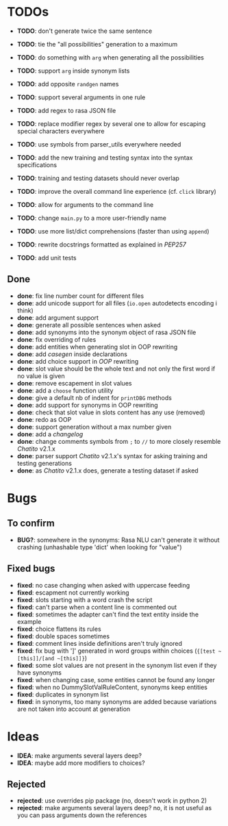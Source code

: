 # TODOs

- **TODO**: don't generate twice the same sentence
- **TODO**: tie the "all possibilities" generation to a maximum

- **TODO**: do something with `arg` when generating all the possibilities
- **TODO**: support `arg` inside synonym lists
- **TODO**: add opposite `randgen` names
- **TODO**: support several arguments in one rule

- **TODO**: add regex to rasa JSON file
- **TODO**: replace modifier regex by several one to allow for escaping special characters everywhere
- **TODO**: use symbols from parser_utils everywhere needed
- **TODO**: add the new training and testing syntax into the syntax specifications
- **TODO**: training and testing datasets should never overlap

- **TODO**: improve the overall command line experience (cf. `click` library)
- **TODO**: allow for arguments to the command line
- **TODO**: change `main.py` to a more user-friendly name

- **TODO**: use more list/dict comprehensions (faster than using `append`)
- **TODO**: rewrite docstrings formatted as explained in *PEP257*

- **TODO**: add unit tests

## Done

- **done**: fix line number count for different files
- **done**: add unicode support for all files (`io.open` autodetects encoding i think)
- **done**: add argument support
- **done**: generate all possible sentences when asked
- **done**: add synonyms into the synonym object of rasa JSON file
- **done**: fix overriding of rules
- **done**: add entities when generating slot in OOP rewriting
- **done**: add *casegen* inside declarations
- **done**: add choice support in *OOP* rewriting
- **done**: slot value should be the whole text and not only the first word if no value is given
- **done**: remove escapement in slot values
- **done**: add a `choose` function utility
- **done**: give a default nb of indent for `printDBG` methods
- **done**: add support for synonyms in OOP rewriting
- **done**: check that slot value in slots content has any use (removed)
- **done**: redo as OOP
- **done**: support generation without a max number given
- **done**: add a *changelog*
- **done**: change comments symbols from `;` to `//` to more closely resemble *Chatito* v2.1.x
- **done**: parser support *Chatito* v2.1.x's syntax for asking training and testing generations
- **done**: as *Chatito* v2.1.x does, generate a testing dataset if asked

# Bugs

## To confirm

- **BUG?**: somewhere in the synonyms: Rasa NLU can't generate it without crashing (unhashable type 'dict' when looking for "value")

## Fixed bugs

- **fixed**: no case changing when asked with uppercase feeding
- **fixed**: escapment not currently working
- **fixed**: slots starting with a word crash the script
- **fixed**: can't parse when a content line is commented out
- **fixed**: sometimes the adapter can't find the text entity inside the example
- **fixed**: choice flattens its rules
- **fixed**: double spaces sometimes
- **fixed**: comment lines inside definitions aren't truly ignored
- **fixed**: fix bug with ']' generated in word groups within choices (`{[test ~[this]]/[and ~[this]]}`)
- **fixed**: some slot values are not present in the synonym list even if they have synonyms
- **fixed**: when changing case, some entities cannot be found any longer
- **fixed**: when no DummySlotValRuleContent, synonyms keep entities
- **fixed**: duplicates in synonym list
- **fixed**: in synonyms, too many synonyms are added because variations are not taken into account at generation

# Ideas

- **IDEA**: make arguments several layers deep?
- **IDEA**: maybe add more modifiers to choices?

## Rejected

- **rejected**: use overrides pip package (no, doesn't work in python 2)
- **rejected**: make arguments several layers deep? no, it is not useful as you can pass arguments down the references
